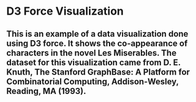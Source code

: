 # D3 Force Visualization

## This is an example of a data visualization done using D3 force. It shows the co-appearance of characters in the novel Les Miserables. The dataset for this visualization came from D. E. Knuth, The Stanford GraphBase: A Platform for Combinatorial Computing, Addison-Wesley, Reading, MA (1993).
